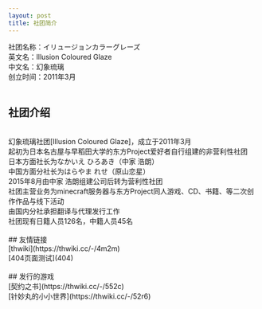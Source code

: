 ```yaml
---
layout: post
title: 社团简介
---
```


社团名称：イリュージョンカラーグレーズ<br>
英文名：Illusion Coloured Glaze<br>
中文名：幻象琉璃<br>
创立时间：2011年3月<br>
<br>
## 社团介绍
<br>
幻象琉璃社团[Illusion Coloured Glaze]，成立于2011年3月<br>
起初为日本名古屋与早稻田大学的东方Project爱好者自行组建的非营利性社团<br>
日本方面社长为なかいえ ひろあき（中家 浩朗）<br>
中国方面分社长为はらやま れせ（原山恋星）<br>
2015年8月由中家 浩朗组建公司后转为营利性社团<br>
社团主营业务为minecraft服务器与东方Project同人游戏、CD、书籍、等二次创作作品与线下活动<br>
由国内分社承担翻译与代理发行工作<br>
社团现有日籍人员126名，中籍人员45名<br>
<br>
## 友情链接
<br>
[thwiki](https://thwiki.cc/-/4m2m)<br>
[404页面测试](404)<br>
<br>
## 发行的游戏
<br>
[契约之书](https://thwiki.cc/-/552c)<br>
[针妙丸的小小世界](https://thwiki.cc/-/52r6)<br>
